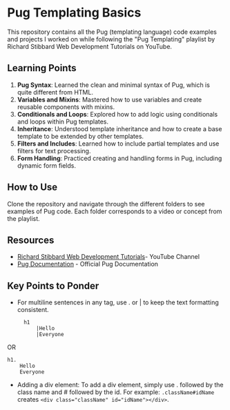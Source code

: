 # Pug Templating Basics

This repository contains all the Pug (templating language) code examples and projects I worked on while following the "Pug Templating" playlist by Richard Stibbard Web Development Tutorials on YouTube.

## Learning Points

1. **Pug Syntax**: Learned the clean and minimal syntax of Pug, which is quite different from HTML.
2. **Variables and Mixins**: Mastered how to use variables and create reusable components with mixins.
3. **Conditionals and Loops**: Explored how to add logic using conditionals and loops within Pug templates.
4. **Inheritance**: Understood template inheritance and how to create a base template to be extended by other templates.
5. **Filters and Includes**: Learned how to include partial templates and use filters for text processing.
6. **Form Handling**: Practiced creating and handling forms in Pug, including dynamic form fields.

## How to Use

Clone the repository and navigate through the different folders to see examples of Pug code. Each folder corresponds to a video or concept from the playlist.

## Resources

- [Richard Stibbard Web Development Tutorials](https://www.youtube.com/playlist?list=PLz_6dB4PItBEYHIDnXPUI81pTQ_71eEqS)- YouTube Channel
- [Pug Documentation](https://pugjs.org/api/getting-started.html) - Official Pug Documentation

## Key Points to Ponder

- For multiline sentences in any tag, use . or | to keep the text formatting consistent.<br>

        h1
            |Hello
            |Everyone

OR

    h1.
        Hello
        Everyone

- Adding a div element: To add a div element, simply use . followed by the class name and # followed by the id. For example: `.className#idName` creates `<div class="className" id="idName"></div>`.
